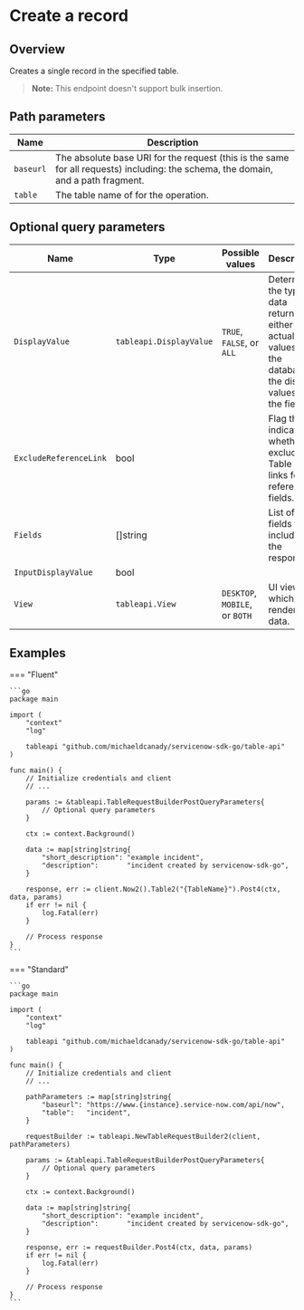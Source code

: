 # Create a record

## Overview

Creates a single record in the specified table.
> **Note:** This endpoint doesn't support bulk insertion.

## Path parameters

| Name      | Description                                                                                                                       |
|-----------|-----------------------------------------------------------------------------------------------------------------------------------|
| `baseurl` | The absolute base URI for the request (this is the same for all requests) including: the schema, the domain, and a path fragment. |
| `table`   | The table name of for the operation.                                                                                              |

## Optional query parameters

<!-- vale Vale.Spelling = NO -->
| Name                   | Type                    | Possible values                | Description                                                                                                           |
|------------------------|-------------------------|--------------------------------|-----------------------------------------------------------------------------------------------------------------------|
| `DisplayValue`         | `tableapi.DisplayValue` | `TRUE`, `FALSE`, or `ALL`      | Determines the type of data returned, either the actual values from the database or the display values of the fields. |
| `ExcludeReferenceLink` | bool                    |                                | Flag that indicates whether to exclude Table API links for reference fields.                                          |
| `Fields`               | []string                |                                | List of fields to include in the response.                                                                            |
| `InputDisplayValue`    | bool                    |                                |                                                                                                                       |
| `View`                 | `tableapi.View`         | `DESKTOP`, `MOBILE`, or `BOTH` | UI view for which to render the data.                                                                                 | 
<!-- vale Vale.Spelling = YES -->

## Examples

=== "Fluent"

    ```go
    package main

    import (
        "context"
        "log"

        tableapi "github.com/michaeldcanady/servicenow-sdk-go/table-api"
    )

    func main() {
        // Initialize credentials and client
        // ...

        params := &tableapi.TableRequestBuilderPostQueryParameters{
            // Optional query parameters
        }

        ctx := context.Background()

        data := map[string]string{
            "short_description": "example incident",
            "description":       "incident created by servicenow-sdk-go",
        }

        response, err := client.Now2().Table2("{TableName}").Post4(ctx, data, params)
        if err != nil {
            log.Fatal(err)
        }

        // Process response
    }
    ```

=== "Standard"

    ```go
    package main

    import (
        "context"
        "log"

        tableapi "github.com/michaeldcanady/servicenow-sdk-go/table-api"
    )

    func main() {
        // Initialize credentials and client
        // ...

        pathParameters := map[string]string{
            "baseurl": "https://www.{instance}.service-now.com/api/now",
            "table":   "incident",
        }

        requestBuilder := tableapi.NewTableRequestBuilder2(client, pathParameters)

        params := &tableapi.TableRequestBuilderPostQueryParameters{
            // Optional query parameters
        }

        ctx := context.Background()

        data := map[string]string{
            "short_description": "example incident",
            "description":       "incident created by servicenow-sdk-go",
        }

        response, err := requestBuilder.Post4(ctx, data, params)
        if err != nil {
            log.Fatal(err)
        }

        // Process response
    }
    ```
